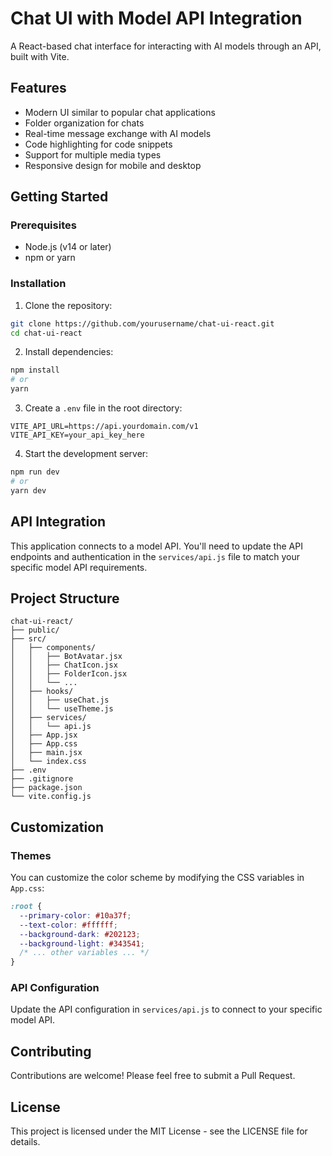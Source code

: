 # Chat UI with Model API Integration

A React-based chat interface for interacting with AI models through an API, built with Vite.

## Features

- Modern UI similar to popular chat applications
- Folder organization for chats
- Real-time message exchange with AI models
- Code highlighting for code snippets
- Support for multiple media types
- Responsive design for mobile and desktop

## Getting Started

### Prerequisites

- Node.js (v14 or later)
- npm or yarn

### Installation

1. Clone the repository:
```bash
git clone https://github.com/yourusername/chat-ui-react.git
cd chat-ui-react
```

2. Install dependencies:
```bash
npm install
# or
yarn
```

3. Create a `.env` file in the root directory:
```
VITE_API_URL=https://api.yourdomain.com/v1
VITE_API_KEY=your_api_key_here
```

4. Start the development server:
```bash
npm run dev
# or
yarn dev
```

## API Integration

This application connects to a model API. You'll need to update the API endpoints and authentication in the `services/api.js` file to match your specific model API requirements.

## Project Structure

```
chat-ui-react/
├── public/
├── src/
│   ├── components/
│   │   ├── BotAvatar.jsx
│   │   ├── ChatIcon.jsx
│   │   ├── FolderIcon.jsx
│   │   └── ...
│   ├── hooks/
│   │   ├── useChat.js
│   │   └── useTheme.js
│   ├── services/
│   │   └── api.js
│   ├── App.jsx
│   ├── App.css
│   ├── main.jsx
│   └── index.css
├── .env
├── .gitignore
├── package.json
└── vite.config.js
```

## Customization

### Themes

You can customize the color scheme by modifying the CSS variables in `App.css`:

```css
:root {
  --primary-color: #10a37f;
  --text-color: #ffffff;
  --background-dark: #202123;
  --background-light: #343541;
  /* ... other variables ... */
}
```

### API Configuration

Update the API configuration in `services/api.js` to connect to your specific model API.

## Contributing

Contributions are welcome! Please feel free to submit a Pull Request.

## License

This project is licensed under the MIT License - see the LICENSE file for details.